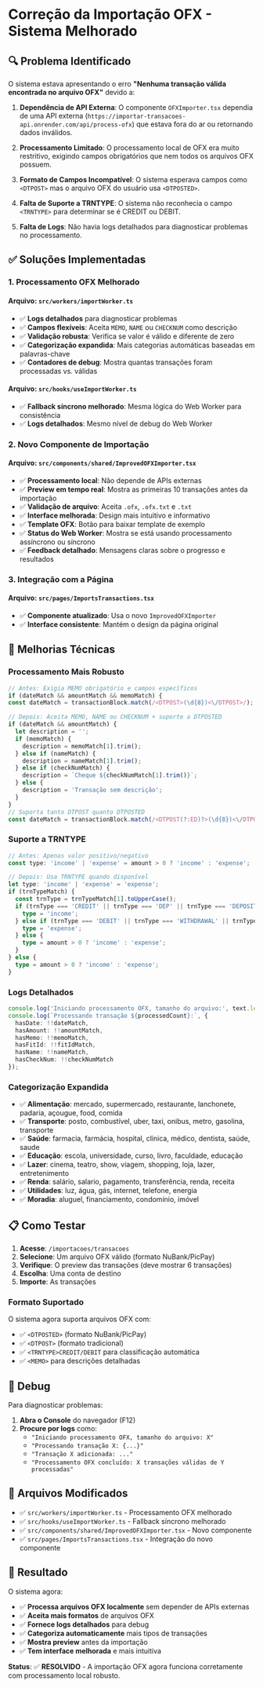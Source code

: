 # Correção da Importação OFX - Sistema Melhorado

## 🔍 Problema Identificado

O sistema estava apresentando o erro **"Nenhuma transação válida encontrada no arquivo OFX"** devido a:

1. **Dependência de API Externa**: O componente `OFXImporter.tsx` dependia de uma API externa (`https://importar-transacoes-api.onrender.com/api/process-ofx`) que estava fora do ar ou retornando dados inválidos.

2. **Processamento Limitado**: O processamento local de OFX era muito restritivo, exigindo campos obrigatórios que nem todos os arquivos OFX possuem.

3. **Formato de Campos Incompatível**: O sistema esperava campos como `<DTPOST>` mas o arquivo OFX do usuário usa `<DTPOSTED>`.

4. **Falta de Suporte a TRNTYPE**: O sistema não reconhecia o campo `<TRNTYPE>` para determinar se é CREDIT ou DEBIT.

5. **Falta de Logs**: Não havia logs detalhados para diagnosticar problemas no processamento.

## ✅ Soluções Implementadas

### 1. **Processamento OFX Melhorado**

#### **Arquivo**: `src/workers/importWorker.ts`
- ✅ **Logs detalhados** para diagnosticar problemas
- ✅ **Campos flexíveis**: Aceita `MEMO`, `NAME` ou `CHECKNUM` como descrição
- ✅ **Validação robusta**: Verifica se valor é válido e diferente de zero
- ✅ **Categorização expandida**: Mais categorias automáticas baseadas em palavras-chave
- ✅ **Contadores de debug**: Mostra quantas transações foram processadas vs. válidas

#### **Arquivo**: `src/hooks/useImportWorker.ts`
- ✅ **Fallback síncrono melhorado**: Mesma lógica do Web Worker para consistência
- ✅ **Logs detalhados**: Mesmo nível de debug do Web Worker

### 2. **Novo Componente de Importação**

#### **Arquivo**: `src/components/shared/ImprovedOFXImporter.tsx`
- ✅ **Processamento local**: Não depende de APIs externas
- ✅ **Preview em tempo real**: Mostra as primeiras 10 transações antes da importação
- ✅ **Validação de arquivo**: Aceita `.ofx`, `.ofx.txt` e `.txt`
- ✅ **Interface melhorada**: Design mais intuitivo e informativo
- ✅ **Template OFX**: Botão para baixar template de exemplo
- ✅ **Status do Web Worker**: Mostra se está usando processamento assíncrono ou síncrono
- ✅ **Feedback detalhado**: Mensagens claras sobre o progresso e resultados

### 3. **Integração com a Página**

#### **Arquivo**: `src/pages/ImportsTransactions.tsx`
- ✅ **Componente atualizado**: Usa o novo `ImprovedOFXImporter`
- ✅ **Interface consistente**: Mantém o design da página original

## 🚀 Melhorias Técnicas

### **Processamento Mais Robusto**
```typescript
// Antes: Exigia MEMO obrigatório e campos específicos
if (dateMatch && amountMatch && memoMatch) {
const dateMatch = transactionBlock.match(/<DTPOST>(\d{8})<\/DTPOST>/);

// Depois: Aceita MEMO, NAME ou CHECKNUM + suporte a DTPOSTED
if (dateMatch && amountMatch) {
  let description = '';
  if (memoMatch) {
    description = memoMatch[1].trim();
  } else if (nameMatch) {
    description = nameMatch[1].trim();
  } else if (checkNumMatch) {
    description = `Cheque ${checkNumMatch[1].trim()}`;
  } else {
    description = 'Transação sem descrição';
  }
}
// Suporta tanto DTPOST quanto DTPOSTED
const dateMatch = transactionBlock.match(/<DTPOST(?:ED)?>(\d{8})<\/DTPOST(?:ED)?>/);
```

### **Suporte a TRNTYPE**
```typescript
// Antes: Apenas valor positivo/negativo
const type: 'income' | 'expense' = amount > 0 ? 'income' : 'expense';

// Depois: Usa TRNTYPE quando disponível
let type: 'income' | 'expense' = 'expense';
if (trnTypeMatch) {
  const trnType = trnTypeMatch[1].toUpperCase();
  if (trnType === 'CREDIT' || trnType === 'DEP' || trnType === 'DEPOSIT') {
    type = 'income';
  } else if (trnType === 'DEBIT' || trnType === 'WITHDRAWAL' || trnType === 'PAYMENT') {
    type = 'expense';
  } else {
    type = amount > 0 ? 'income' : 'expense';
  }
} else {
  type = amount > 0 ? 'income' : 'expense';
}
```

### **Logs Detalhados**
```typescript
console.log('Iniciando processamento OFX, tamanho do arquivo:', text.length);
console.log(`Processando transação ${processedCount}:`, {
  hasDate: !!dateMatch,
  hasAmount: !!amountMatch,
  hasMemo: !!memoMatch,
  hasFitId: !!fitIdMatch,
  hasName: !!nameMatch,
  hasCheckNum: !!checkNumMatch
});
```

### **Categorização Expandida**
- ✅ **Alimentação**: mercado, supermercado, restaurante, lanchonete, padaria, açougue, food, comida
- ✅ **Transporte**: posto, combustível, uber, taxi, onibus, metro, gasolina, transporte
- ✅ **Saúde**: farmacia, farmácia, hospital, clínica, médico, dentista, saúde, saude
- ✅ **Educação**: escola, universidade, curso, livro, faculdade, educação
- ✅ **Lazer**: cinema, teatro, show, viagem, shopping, loja, lazer, entretenimento
- ✅ **Renda**: salário, salario, pagamento, transferência, renda, receita
- ✅ **Utilidades**: luz, água, gás, internet, telefone, energia
- ✅ **Moradia**: aluguel, financiamento, condomínio, imóvel

## 📋 Como Testar

1. **Acesse**: `/importacoes/transacoes`
2. **Selecione**: Um arquivo OFX válido (formato NuBank/PicPay)
3. **Verifique**: O preview das transações (deve mostrar 6 transações)
4. **Escolha**: Uma conta de destino
5. **Importe**: As transações

### **Formato Suportado**
O sistema agora suporta arquivos OFX com:
- ✅ `<DTPOSTED>` (formato NuBank/PicPay)
- ✅ `<DTPOST>` (formato tradicional)
- ✅ `<TRNTYPE>CREDIT/DEBIT` para classificação automática
- ✅ `<MEMO>` para descrições detalhadas

## 🔧 Debug

Para diagnosticar problemas:

1. **Abra o Console** do navegador (F12)
2. **Procure por logs** como:
   - `"Iniciando processamento OFX, tamanho do arquivo: X"`
   - `"Processando transação X: {...}"`
   - `"Transação X adicionada: ..."`
   - `"Processamento OFX concluído: X transações válidas de Y processadas"`

## 📁 Arquivos Modificados

- ✅ `src/workers/importWorker.ts` - Processamento OFX melhorado
- ✅ `src/hooks/useImportWorker.ts` - Fallback síncrono melhorado
- ✅ `src/components/shared/ImprovedOFXImporter.tsx` - Novo componente
- ✅ `src/pages/ImportsTransactions.tsx` - Integração do novo componente

## 🎯 Resultado

O sistema agora:
- ✅ **Processa arquivos OFX localmente** sem depender de APIs externas
- ✅ **Aceita mais formatos** de arquivos OFX
- ✅ **Fornece logs detalhados** para debug
- ✅ **Categoriza automaticamente** mais tipos de transações
- ✅ **Mostra preview** antes da importação
- ✅ **Tem interface melhorada** e mais intuitiva

**Status**: ✅ **RESOLVIDO** - A importação OFX agora funciona corretamente com processamento local robusto.
